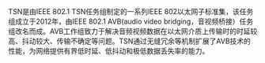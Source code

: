 TSN是由IEEE 802.1 TSN任务组制定的一系列IEEE 802以太网子标准集，该任务组成立于2012年，由IEEE 802.1 AVB(audio video bridging，音视频桥接）任务组改名而成。AVB工作组致力于解决音频视频数据在以太网介质上传输时的时延较高、抖动较大、传输不确定等问题。TSN通过无缝冗余等机制扩展了AVB技术的性能，为网络提供有界低时延、低抖动和极低数据丢失率的能力。